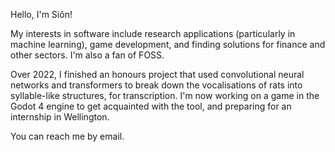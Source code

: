 Hello, I'm Siôn!

My interests in software include research applications (particularly in machine learning), game development, and finding solutions for finance and other sectors. I'm also a fan of FOSS.

Over 2022, I finished an honours project that used convolutional neural networks and transformers to break down the vocalisations of rats into syllable-like structures, for transcription. I'm now working on a game in the Godot 4 engine to get acquainted with the tool, and preparing for an internship in Wellington.

You can reach me by email.
